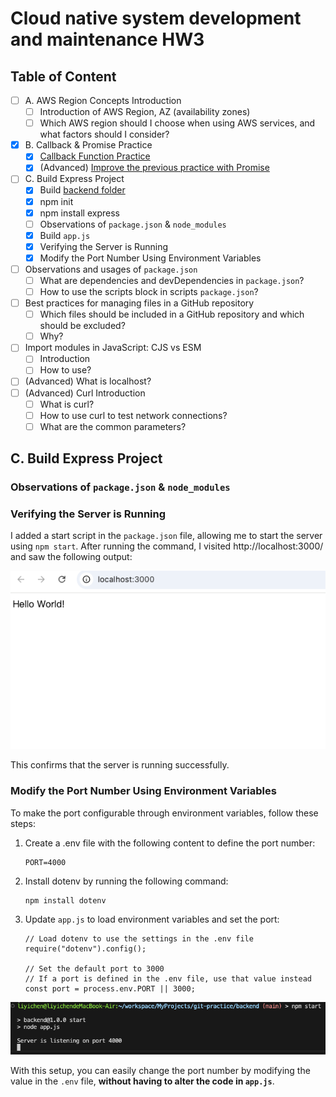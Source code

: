 # Cloud native system development and maintenance HW3

## Table of Content

-   [ ] A. AWS Region Concepts Introduction
    -   [ ] Introduction of AWS Region, AZ (availability zones)
    -   [ ] Which AWS region should I choose when using AWS services, and what factors should I consider?
-   [x] B. Callback & Promise Practice
    -   [x] [Callback Function Practice](./callback.js)
    -   [x] (Advanced) [Improve the previous practice with Promise](promise.js)
-   [ ] C. Build Express Project
    -   [x] Build [backend folder](/backend/)
    -   [x] npm init
    -   [x] npm install express
    -   [ ] Observations of `package.json` & `node_modules`
    -   [x] Build `app.js`
    -   [x] Verifying the Server is Running
    -   [x] Modify the Port Number Using Environment Variables
-   [ ] Observations and usages of `package.json`
    -   [ ] What are dependencies and devDependencies in `package.json`?
    -   [ ] How to use the scripts block in scripts `package.json`?
-   [ ] Best practices for managing files in a GitHub repository
    -   [ ] Which files should be included in a GitHub repository and which should be excluded?
    -   [ ] Why?
-   [ ] Import modules in JavaScript: CJS vs ESM
    -   [ ] Introduction
    -   [ ] How to use?
-   [ ] (Advanced) What is localhost?
-   [ ] (Advanced) Curl Introduction
    -   [ ] What is curl?
    -   [ ] How to use curl to test network connections?
    -   [ ] What are the common parameters?

## C. Build Express Project

### Observations of `package.json` & `node_modules`

### Verifying the Server is Running

I added a start script in the `package.json` file, allowing me to start the server using `npm start`. After running the command, I visited http://localhost:3000/ and saw the following output:

![Result](../images/week-03/verify-server.png)

This confirms that the server is running successfully.

### Modify the Port Number Using Environment Variables

To make the port configurable through environment variables, follow these steps:

1. Create a .env file with the following content to define the port number:
    ```
    PORT=4000
    ```
2. Install dotenv by running the following command:
    ```
    npm install dotenv
    ```
3. Update `app.js` to load environment variables and set the port:

    ```
    // Load dotenv to use the settings in the .env file
    require("dotenv").config();

    // Set the default port to 3000
    // If a port is defined in the .env file, use that value instead
    const port = process.env.PORT || 3000;
    ```

![update-port](../images/week-03/update-port.png)

With this setup, you can easily change the port number by modifying the value in the `.env` file, **without having to alter the code in `app.js`**.
